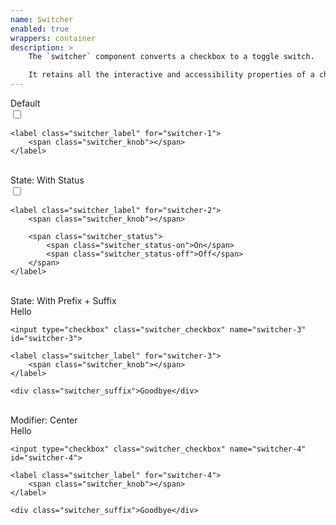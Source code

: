 ```yaml
---
name: Switcher
enabled: true
wrappers: container
description: >
    The `switcher` component converts a checkbox to a toggle switch.

    It retains all the interactive and accessibility properties of a checkbox, and uses only CSS for styling.
---
```


<div class="dd-heading">Default</div>

<div class="switcher">
    <input type="checkbox" class="switcher_checkbox" name="switcher-1" id="switcher-1">

    <label class="switcher_label" for="switcher-1">
        <span class="switcher_knob"></span>
    </label>
</div>

<br>

<div class="dd-heading">State: With Status</div>

<div class="switcher">
    <input type="checkbox" class="switcher_checkbox" name="switcher-2" id="switcher-2">

    <label class="switcher_label" for="switcher-2">
        <span class="switcher_knob"></span>

        <span class="switcher_status">
            <span class="switcher_status-on">On</span>
            <span class="switcher_status-off">Off</span>
        </span>
    </label>
</div>

<br>

<div class="dd-heading">State: With Prefix + Suffix</div>

<div class="switcher">
    <div class="switcher_prefix">Hello</div>

    <input type="checkbox" class="switcher_checkbox" name="switcher-3" id="switcher-3">

    <label class="switcher_label" for="switcher-3">
        <span class="switcher_knob"></span>
    </label>

    <div class="switcher_suffix">Goodbye</div>
</div>

<br>

<div class="dd-heading">Modifier: Center</div>

<div class="switcher switcher--center">
    <div class="switcher_prefix">Hello</div>

    <input type="checkbox" class="switcher_checkbox" name="switcher-4" id="switcher-4">

    <label class="switcher_label" for="switcher-4">
        <span class="switcher_knob"></span>
    </label>

    <div class="switcher_suffix">Goodbye</div>
</div>
